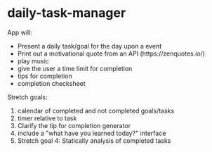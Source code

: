 # daily-task-manager

App will: 

<ul> 
  <li>Present a daily task/goal for the day upon a event</li>
  <li>Print out a motivational quote from an API (https://zenquotes.io/)</li>
  <li>play music</li>
  <li>give the user a time limit for completion</li>
  <li>tips for completion</li>
  <li>completion checksheet</li>
</ul>


Stretch goals: 
<ol>
  <li>calendar of completed and not completed goals/tasks</li>
  <li>timer relative to task</li>
  <li>Clarify the tip for completion generator</li>
  <li>include a "what have you learned today?" interface</li>
  <li>Stretch goal 4: Statically analysis of completed tasks</li>
<ol>
